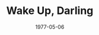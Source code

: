 ---
title: Wake Up, Darling
date: 1977-05-06
closing_date: 1977-05-21
layout: productions
playbill:
Theatre: Theatre Jacksonville
Venue: Little Theatre
cast:
- Martha: Nancy Kaye
- Juliet: Sabina Meyer
- Polly Emerson: Sharon Brown
- Deerfield Prescott: Gil Gimbel
- Don Emerson: Allen Hall
- Gloria: Diann Catlin
- 1st Policeman: Doug Thomas
- 2nd Policeman: Thom Scoggins
- Granville Prescott: Joe Mullarkey
- Penelope: Diane Somerville
- Mrs. Johnson: Esther Barnes
crew:
- Director: Robert Knowles
- Scene Design: Mike Murphy
- Stage Manager: Pam Jackson
- Lighting Design: Kelly Hart
- Lighting Technician: Barbara Stillson
- Sound Technician: Nancy Blocksidge
- Set Construction:
  - Cy Barnert
  - Bonnie Benwick
  - Frances Bierbaum
  - Carmen Chronister
  - Marty Friedman
  - Laura Heidenrich
  - Tom Heffernan
  - Gloria Hicklin
  - Bob Isenberger
  - Pam Jackson
  - Loris Kaplan
  - Terry Pierson
  - Rodney Rainey
  - Steve Sisco
  - Dale Stillson
- Properties:
  - Laurie Kaden
  - Valerie Howard
  - Gloria Hickman
  - Amelia Senhausen
- Costumes: Gert Berman
- Publicity: Madge Bruner
- Box Office:
  - Pat Mullarkey
  - Shirley Cooke
  - Ann Dubow
  - Lenore Hart
  - Betty Scheurer
  - Pat Somers
  - Barbara Stillson
  - Esta Tkac
orchestra:
external_links:
---